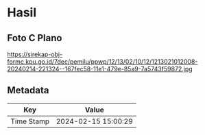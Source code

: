# Hasil

## Foto C Plano

https://sirekap-obj-formc.kpu.go.id/7dec/pemilu/ppwp/12/13/02/10/12/1213021012008-20240214-221324--167fec58-11e1-479e-85a9-7a5743f59872.jpg


## Metadata

| Key        | Value               |
| ---------- | ------------------- |
| Time Stamp | 2024-02-15 15:00:29 |




